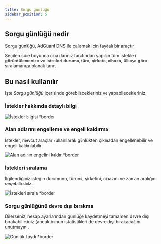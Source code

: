 ```yaml
---
title: Sorgu günlüğü
sidebar_position: 5
---
```


## Sorgu günlüğü nedir

Sorgu günlüğü, AdGuard DNS ile çalışmak için faydalı bir araçtır.

Seçilen süre boyunca cihazlarınız tarafından yapılan tüm istekleri görüntülemenize ve istekleri duruma, türe, şirkete, cihaza, ülkeye göre sıralamanıza olanak tanır.

## Bu nasıl kullanılır

İşte _Sorgu günlüğü_ içerisinde görebilecekleriniz ve yapabilecekleriniz.

### İstekler hakkında detaylı bilgi

![İstekler bilgisi \*border](https://cdn.adtidy.org/content/kb/dns/private/new_dns/statistics/detailed_info.png)

### Alan adlarını engelleme ve engeli kaldırma

İstekler, mevcut araçlar kullanılarak günlükten çıkmadan engellenebilir ve engeli kaldırılabilir.

![Alan adının engelini kaldır \*border](https://cdn.adtidy.org/content/kb/dns/private/new_dns/statistics/unblock_domain.png)

### İstekleri sıralama

İlgilendiğiniz isteğin durumunu, türünü, şirketini, cihazını ve zaman aralığını seçebilirsiniz.

![İstekleri sırala \*border](https://cdn.adtidy.org/content/kb/dns/private/new_dns/statistics/query_sorted.png)

### Sorgu günlüğünü devre dışı bırakma

Dilerseniz, hesap ayarlarından günlüğe kaydetmeyi tamamen devre dışı bırakabilirsiniz (ancak bunun istatistikleri de devre dışı bırakacağını unutmayın).

![Günlük kaydı \*border](https://cdn.adtidy.org/content/kb/dns/private/new_dns/statistics/logging.png)
